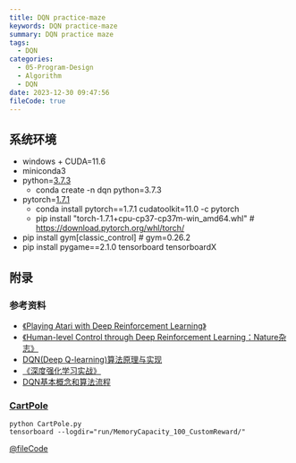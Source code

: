```yaml
---
title: DQN practice-maze
keywords: DQN practice-maze
summary: DQN practice maze
tags:
  - DQN
categories:
  - 05-Program-Design
  - Algorithm
  - DQN
date: 2023-12-30 09:47:56
fileCode: true
---
```


## 系统环境

+ windows + CUDA=11.6
+ miniconda3
+ python=[3.7.3](https://www.python.org/downloads/) 
  - conda create -n dqn python=3.7.3
+ pytorch=[1.7.1](https://pytorch.org/get-started/previous-versions/) 
  - conda install pytorch==1.7.1 cudatoolkit=11.0 -c pytorch
  - pip install "torch-1.7.1+cpu-cp37-cp37m-win_amd64.whl" # https://download.pytorch.org/whl/torch/
+ pip install gym[classic_control] # gym=0.26.2
+ pip install pygame==2.1.0 tensorboard tensorboardX


## 附录

### 参考资料

+ [《Playing Atari with Deep Reinforcement Learning》](https://www.cs.toronto.edu/~vmnih/docs/dqn.pdf)
+ [《Human-level Control through Deep Reinforcement Learning：Nature杂志》](https://storage.googleapis.com/deepmind-media/dqn/DQNNaturePaper.pdf)
+ [DQN(Deep Q-learning)算法原理与实现](https://zhuanlan.zhihu.com/p/97856004)
+ [《深度强化学习实战》](https://www.manning.com/books/deep-reinforcement-learning-in-action)
+ [DQN基本概念和算法流程](https://zhuanlan.zhihu.com/p/630554489)

### [CartPole](CartPole.py)

```shell
python CartPole.py
tensorboard --logdir="run/MemoryCapacity_100_CustomReward/"
```

[@fileCode](CartPole.py)

